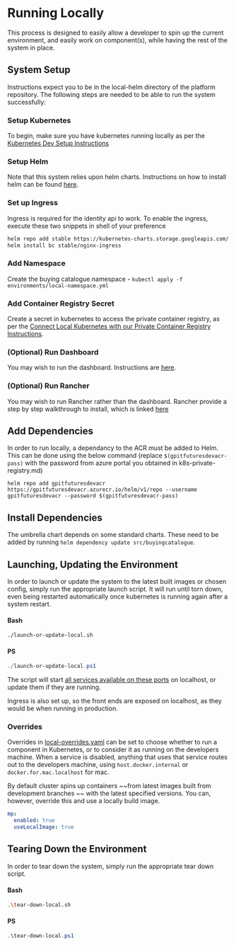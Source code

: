 # Running Locally

This process is designed to easily allow a developer to spin up the current environment, and easily work on component(s), while having the rest of the system in place.

## System Setup

Instructions expect you to be in the local-helm directory of the platform repository.
The following steps are needed to be able to run the system successfully:

### Setup Kubernetes

To begin, make sure you have kubernetes running locally as per the [Kubernetes Dev Setup Instructions](../Docs/DevSetup/local-k8s-setup.md)

### Setup Helm

Note that this system relies upon helm charts. Instructions on how to install helm can be found [here](https://helm.sh/docs/intro/install/).

### Set up Ingress

Ingress is required for the identity api to work. To enable the ingress, execute these two snippets in shell of your preference

```bash
helm repo add stable https://kubernetes-charts.storage.googleapis.com/
helm install bc stable/nginx-ingress
```

### Add Namespace

Create the buying catalogue namespace - `kubectl apply -f environments/local-namespace.yml`

### Add Container Registry Secret

Create a secret in kubernetes to access the private container registry, as per the [Connect Local Kubernetes with our Private Container Registry Instructions](k8s-private-registry.md).

### (Optional) Run Dashboard

You may wish to run the dashboard. Instructions are [here](run-dashboard.md).

### (Optional) Run Rancher

You may wish to run Rancher rather than the dashboard. Rancher provide a step by step walkthrough to install, which is linked [here](rancher-setup.md)

## Add Dependencies

In order to run locally, a dependancy to the ACR must be added to Helm. This can be done using the below command (replace `$(gpitfuturesdevacr-pass)` with the password from azure portal you obtained in k8s-private-registry.md)
```
helm repo add gpitfuturesdevacr https://gpitfuturesdevacr.azurecr.io/helm/v1/repo --username gpitfuturesdevacr --password $(gpitfuturesdevacr-pass)
```

## Install Dependencies

The umbrella chart depends on some standard charts. These need to be added by running `helm dependency update src/buyingcatalogue`.

## Launching, Updating the Environment

In order to launch or update the system to the latest built images or chosen config, simply run the appropriate launch script. It will run until torn down, even being restarted automatically once kubernetes is running again after a system restart.

#### Bash

```bash
./launch-or-update-local.sh
```

#### PS

```Powershell
./launch-or-update-local.ps1
```

The script will start [all services available on these ports](../README.md#configuration-overview) on localhost, or update them if they are running.

Ingress is also set up, so the front ends are exposed on localhost, as they would be when running in production.

### Overrides 
Overrides in [local-overrides.yaml](../local-overrides.yaml) can be set to choose whether to run a component in Kubernetes, or to consider it as running on the developers machine. When a service is disabled, anything that uses that service routes out to the developers machine, using `host.docker.internal` or `docker.for.mac.localhost` for mac.

By default cluster spins up containers ~~from latest images built from development branches ~~ with the latest specified versions. You can, however, override this and use a locally build image.

```yaml
mp:
  enabled: true
  useLocalImage: true
```

## Tearing Down the Environment

In order to tear down the system, simply run the appropriate tear down script.

#### Bash

```bash
.\tear-down-local.sh
```

#### PS

```Powershell
.\tear-down-local.ps1
```
